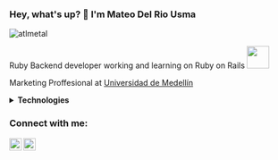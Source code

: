 ### Hey, what's up? 👋 I'm Mateo Del Rio Usma 

<p align="left"> <img src="https://komarev.com/ghpvc/?username=atlmetal" alt="atlmetal" /> </p>

Ruby Backend developer working and learning on Ruby on Rails <img src="https://cdn.imgbin.com/11/22/4/imgbin-ruby-9qu6s2iP1gm6eX3SP0avNYdhH.jpg" width="40">

Marketing Proffesional at <a href="https://udemedellin.edu.co/" target="_blank" title="UdeM">Universidad de Medellín</a>

<details>
	<summary><b>Technologies</b></summary>
	<img src="https://github-readme-stats.vercel.app/api/top-langs?username=atlmetal&show_icons=true&locale=en&layout=compact" alt="atlmetal" />
</details>

### Connect with me:

[<img align="left" alt="Mateo Del Rio usma | LinkedIn" width="22px" src="https://cdn.jsdelivr.net/npm/simple-icons@v3/icons/linkedin.svg" />][linkedin]
[<img align="left" alt="codeSTACKr | Instagram" width="22px" src="https://cdn.jsdelivr.net/npm/simple-icons@v3/icons/instagram.svg" />][instagram]

[instagram]: https://www.instagram.com/mateo_delrio
[linkedin]: https://www.linkedin.com/in/mateo-del-rio-usma/



<!--
**atlmetal/atlmetal** is a ✨ _special_ ✨ repository because its `README.md` (this file) appears on your GitHub profile.

Here are some ideas to get you started:

- 🔭 I’m currently working on ...
- 🌱 I’m currently learning ...
- 👯 I’m looking to collaborate on ...
- 🤔 I’m looking for help with ...
- 💬 Ask me about ...
- 📫 How to reach me: ...
- 😄 Pronouns: ...
- ⚡ Fun fact: ...
-->


